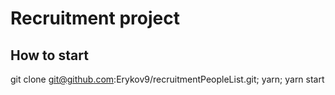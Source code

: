 # Recruitment project

## How to start
git clone git@github.com:Erykov9/recruitmentPeopleList.git; yarn; yarn start
